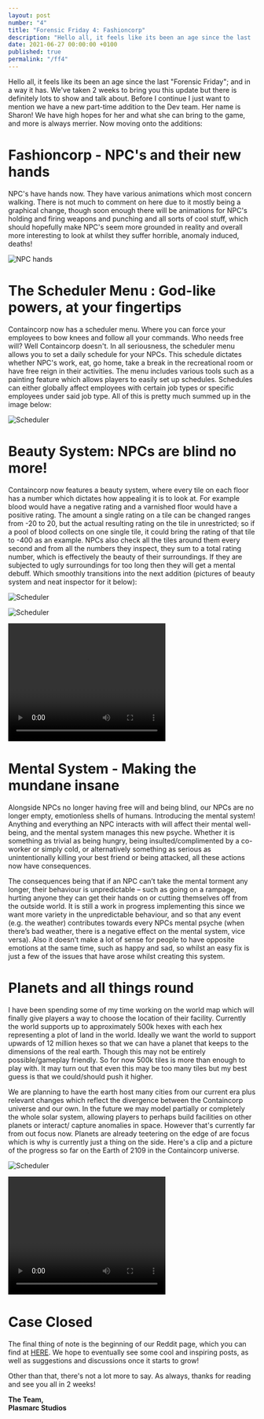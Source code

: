 ```yaml
---
layout: post
number: "4"
title: "Forensic Friday 4: Fashioncorp"
description: "Hello all, it feels like its been an age since the last 'Forensic Friday'; and in a way it has. We've taken 2 weeks to bring you this update but there is definitely lots to show and talk about. Before I continue I just want to mention we have a new part-time addition to the Dev team. Her name is Sharon! We have high hopes for her and what she can bring to the game, and more is always merrier. Now moving onto the additions:"
date: 2021-06-27 00:00:00 +0100
published: true
permalink: "/ff4"
---
```


Hello all, it feels like its been an age since the last "Forensic Friday"; and in a way it has. We've taken 2 weeks to bring you this update but there is definitely lots to show and talk about. Before I continue I just want to mention we have a new part-time addition to the Dev team. Her name is Sharon! We have high hopes for her and what she can bring to the game, and more is always merrier. Now moving onto the additions:

# Fashioncorp - NPC's and their new hands
NPC's have hands now. They have various animations which most concern walking. There is not much to comment on here due to it mostly being a graphical change, though soon enough there will be animations for NPC's holding and firing weapons and punching and all sorts of cool stuff, which should hopefully make NPC's seem more grounded in reality and overall more interesting to look at whilst they suffer horrible, anomaly induced, deaths! 

![NPC hands](./forensic-friday-media/ff04/hands.png)

# The Scheduler Menu : God-like powers, at your fingertips
Containcorp now has a scheduler menu. Where you can force your employees to bow knees and follow all your commands. Who needs free will? Well Containcorp doesn't. In all seriousness, the scheduler menu allows you to set a daily schedule for your NPCs. This schedule dictates whether NPC's work, eat, go home, take a break in the recreational room or have free reign in their activities. The menu includes various tools such as a painting feature which allows players to easily set up schedules. Schedules can either globally affect employees with certain job types or specific employees under said job type. All of this is pretty much summed up in the image below:

![Scheduler](./forensic-friday-media/ff04/sched.png)

# Beauty System: NPCs are blind no more!
Containcorp now features a beauty system, where every tile on each floor has a number which dictates how appealing it is to look at. For example blood would have a negative rating and a varnished floor would have a positive rating. The amount a single rating on a tile can be changed ranges  from -20 to 20, but the actual resulting rating on the tile in unrestricted; so if a pool of blood collects on one single tile, it could bring the rating of that tile to -400 as an example. NPCs also check all the tiles around them every second and from all the numbers they inspect, they sum to a total rating number, which is effectively the beauty of their surroundings. If they are subjected to ugly surroundings for too long then they will get a mental debuff. Which smoothly transitions into the next addition (pictures of beauty system and neat inspector for it below):

![Scheduler](./forensic-friday-media/ff04/beauty.png)

![Scheduler](./forensic-friday-media/ff04/beauty2.png)


<video width="320" height="240" controls>
<source src="./forensic-friday-media/ff04/BeautyDragTest.mp4" type="video/mp4">
Your browser does not support the video tag.
</video>

# Mental System - Making the mundane insane
Alongside NPCs no longer having free will and being blind, our NPCs are no longer empty, emotionless shells of humans. Introducing the mental system! Anything and everything an NPC interacts with will affect their mental well-being, and the mental system manages this new psyche. Whether it is something as trivial as being hungry, being insulted/complimented by a co-worker or simply cold, or alternatively something as serious as unintentionally killing your best friend or being attacked, all these actions now have consequences. 

The consequences being that if an NPC can’t take the mental torment any longer, their behaviour is unpredictable – such as going on a rampage, hurting anyone they can get their hands on or cutting themselves off from the outside world.
It is still a work in progress implementing this since we want more variety in the unpredictable behaviour, and so that any event (e.g. the weather) contributes towards every NPCs mental psyche (when there’s bad weather, there is a negative effect on the mental system, vice versa). Also it doesn’t make a lot of sense for people to have opposite emotions at the same time, such as happy and sad, so whilst an easy fix is just a few of the issues that have arose whilst creating this system.

# Planets and all things round
I have been spending some of my time working on the world map which will finally give players a way to choose the location of their facility. Currently the world supports up to approximately 500k hexes with each hex representing a plot of land in the world. Ideally we want the world to support upwards of 12 million hexes so that we can have a planet that keeps to the dimensions of the real earth. Though this may not be entirely possible/gameplay friendly. So for now 500k tiles is more than enough to play with. It may turn out that even this may be too many tiles but my best guess is that we could/should push it higher. 

We are planning to have the earth host many cities from our current era plus relevant changes which reflect the divergence between the Containcorp universe and our own. In the future we may model partially or completely the whole solar system, allowing players to perhaps build facilities on other planets or interact/ capture anomalies in space. However that's currently far from out focus now. Planets are already teetering on the edge of are focus which is why is currently just a thing on the side.  Here's a clip and a picture of the progress so far on the Earth of 2109 in the Containcorp universe.

![Scheduler](./forensic-friday-media/ff04/earth.png)

<video width="320" height="240" controls>
<source src="./forensic-friday-media/ff04/containcorpEarth.mp4" type="video/mp4">
Your browser does not support the video tag.
</video>

# Case Closed

The final thing of note is the beginning of our Reddit page, which you can find at [HERE](https://www.reddit.com/r/Containcorp/). We hope to eventually see some cool and inspiring posts, as well as suggestions and discussions once it starts to grow!

Other than that, there's not a lot more to say. As always, thanks for reading and see you all in 2 weeks!


**The Team,**\
**Plasmarc Studios**